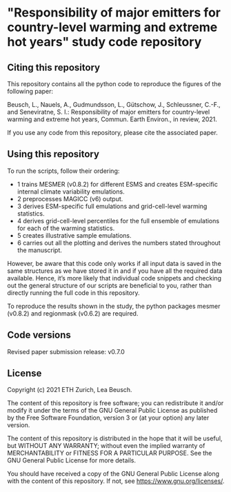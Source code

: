 # "Responsibility of major emitters for country-level warming and extreme hot years" study code repository

## Citing this repository

This repository contains all the python code to reproduce the figures of the following paper:

Beusch, L., Nauels, A., Gudmundsson, L., Gütschow, J., Schleussner, C.-F., and Seneviratne, S. I.: Responsibility of major emitters for country-level warming and extreme hot years,  Commun. Earth Environ., in review, 2021.

If you use any code from this repository, please cite the associated paper.

## Using this repository

To run the scripts, follow their ordering:

- 1 trains MESMER (v0.8.2) for different ESMS and creates ESM-specific internal climate variability emulations.
- 2 preprocesses MAGICC (v6) output.
- 3 derives ESM-specific full emulations and grid-cell-level warming statistics.
- 4 derives grid-cell-level percentiles for the full ensemble of emulations for each of the warming statistics.
- 5 creates illustrative sample emulations.
- 6 carries out all the plotting and derives the numbers stated throughout the manuscript.

However, be aware that this code only works if all input data is saved in the same structures as we have stored it in and if you have all the required data available. Hence, it’s more likely that individual code snippets and checking out the general structure of our scripts are beneficial to you, rather than directly running the full code in this repository.

To reproduce the results shown in the study, the python packages mesmer (v0.8.2) and regionmask (v0.6.2) are required.

## Code versions

Revised paper submission release: v0.7.0

## License

Copyright (c) 2021 ETH Zurich, Lea Beusch.

The content of this repository is free software; you can redistribute it and/or modify it under the terms of the GNU General Public License as published by the Free Software Foundation, version 3 or (at your option) any later version.

The content of this repository is distributed in the hope that it will be useful, but WITHOUT ANY WARRANTY; without even the implied warranty of MERCHANTABILITY or FITNESS FOR A PARTICULAR PURPOSE. See the GNU General Public License for more details.

You should have received a copy of the GNU General Public License along with the content of this repository. If not, see https://www.gnu.org/licenses/.
